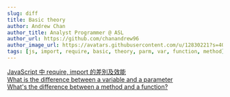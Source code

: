 ```yaml
---
slug: diff
title: Basic theory
author: Andrew Chan
author_title: Analyst Programmer @ ASL
author_url: https://github.com/chanandrew96
author_image_url: https://avatars.githubusercontent.com/u/12830221?s=400&v=4
tags: [js, import, require, basic, theory, parm, var, function, method]
---
```


[JavaScript 中 require, import 的差別及效能](https://blog.niclin.tw/2019/10/03/nodejs-require-vs-es6-import-export/)  
[What is the difference between a variable and a parameter](https://stackoverflow.com/questions/63941547/what-is-the-difference-between-a-variable-and-a-parameter)  
[What's the difference between a method and a function?](https://stackoverflow.com/questions/155609/whats-the-difference-between-a-method-and-a-function)